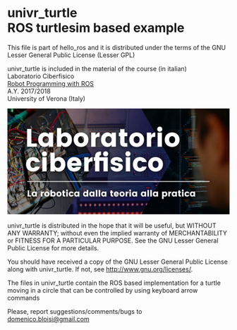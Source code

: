 # univr_turtle<br>ROS turtlesim based example

This file is part of hello_ros and it is distributed under the terms of the
GNU Lesser General Public License (Lesser GPL)

univr_turtle is included in the material of the course (in italian)<br>
Laboratorio Ciberfisico<br>
[Robot Programming with ROS](http://profs.scienze.univr.it/~bloisi/corsi/ciberfisico.html)<br>
A.Y. 2017/2018<br>
University of Verona (Italy)

![laboratorio ciberfisico](images/cyberphysical-lab.jpg)

univr_turtle is distributed in the hope that it will be useful,
but WITHOUT ANY WARRANTY; without even the implied warranty of
MERCHANTABILITY or FITNESS FOR A PARTICULAR PURPOSE.  See the
GNU Lesser General Public License for more details.

You should have received a copy of the GNU Lesser General Public License
along with univr_turtle. If not, see <http://www.gnu.org/licenses/>.

The files in univr_turtle contain the ROS based implementation for
a turtle moving in a circle that can be controlled by using
keyboard arrow commands

Please, report suggestions/comments/bugs to<br>
domenico.bloisi@gmail.com

